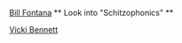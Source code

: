 [Bill Fontana](http://www.resoundings.org/) ** Look into "Schitzophonics" **

[Vicki Bennett](http://peoplelikeus.org/)
